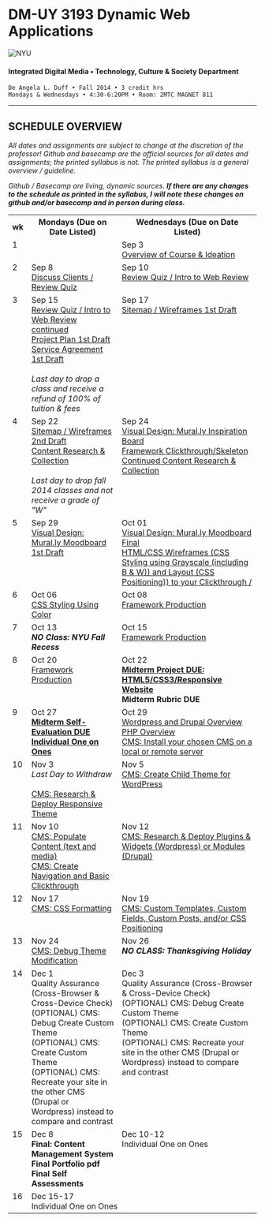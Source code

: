 # DM-UY 3193 Dynamic Web Applications

![NYU](http://ws2.polishedsolid.com/de/nyu_soe_logo.png)
#### Integrated Digital Media • Technology, Culture & Society Department

    De Angela L. Duff • Fall 2014 • 3 credit hrs
    Mondays & Wednesdays • 4:30-6:20PM • Room: 2MTC MAGNET 811

---

## SCHEDULE OVERVIEW

*All dates and assignments are subject to change at the discretion of the professor! Github and basecamp are the official sources for all dates and assignments; the printed syllabus is not. The printed syllabus is a general overview / guideline.* 

*Github / Basecamp are living, dynamic sources. **If there are any changes to the schedule as printed in the syllabus, I will note these changes on github and/or basecamp and in person during class.***
<table>
    <tr>
        <th>wk</th>
        <th>Mondays (Due on Date Listed)</th>
        <th>Wednesdays (Due on Date Listed)</th>
    </tr>
    <tr>
        <td valign="top">1</td>
        <td valign="top"></td>
        <td valign="top">Sep 3<br><a href="weekly_detail/dm3193_weekly_detail_wk1_sep3.md" target="_blank">Overview of Course &amp; Ideation</a></td>
    </tr>
    <tr>
        <td valign="top">2</td>
        <td valign="top">Sep 8<br><a href="weekly_detail/dm3193_weekly_detail_wk2_sep8.md" target="_blank">Discuss Clients / Review Quiz</a></td>
        <td valign="top">Sep 10<br><a href="weekly_detail/dm3193_weekly_detail_wk2_sep8.md" target="_blank">Review Quiz / Intro to Web Review</a></td>
    </tr>
    <tr>
        <td valign="top">3</td>
        <td valign="top">Sep 15<br>
        <a href="weekly_detail/dm3193_weekly_detail_wk3_sep15.md" target="_blank">Review Quiz / Intro to Web Review continued<br>
        Project Plan 1st Draft<br>
        Service Agreement 1st Draft</a><br><br><i>Last day to drop a class and receive a refund of 100% of tuition &amp; fees</i></td>
        <td valign="top">Sep 17<br><a href="weekly_detail/dm3193_weekly_detail_wk3_sep15.md" target="_blank">Sitemap / Wireframes 1st Draft</a></td>
    </tr>
    <tr>
        <td valign="top">4</td>
        <td valign="top">Sep 22<br><a href="weekly_detail/dm3193_weekly_detail_wk4_sep22.md">Sitemap / Wireframes 2nd Draft<br>Content Research &amp; Collection</a><br><br><i>Last day to drop fall 2014 classes and not receive a grade of "W"</i><br></td>
        <td valign="top">Sep 24<br><a href="weekly_detail/dm3193_weekly_detail_wk4_sep22.md">Visual Design: Mural.ly Inspiration Board<br>Framework Clickthrough/Skeleton<br>Continued Content Research &amp; Collection</a></td>
    </tr>
    <tr>
        <td valign="top">5</td>
        <td valign="top">Sep 29<br><a href="weekly_detail/dm3193_weekly_detail_wk5_sep29.md">Visual Design: Mural.ly Moodboard 1st Draft</a></td>
        <td valign="top">Oct 01<br><a href="weekly_detail/dm3193_weekly_detail_wk5_sep29.md">Visual Design: Mural.ly Moodboard Final<br>HTML/CSS Wireframes (CSS Styling using Grayscale (including B & W)) and Layout (CSS Positioning)) to your Clickthrough / </a></td>
    </tr>
    <tr>
        <td valign="top">6 </td>
        <td valign="top">Oct 06<br><a href="weekly_detail/dm3193_weekly_detail_wk6_oct06.md">CSS Styling Using Color</a></td>
        <td valign="top">Oct 08<br><a href="weekly_detail/dm3193_weekly_detail_wk6_oct06.md">Framework Production</a></td>
    </tr>
    <tr>
        <td valign="top">7</td>
        <td valign="top">Oct 13<br><strong><i>NO Class: NYU Fall Recess</i></strong></td>
        <td valign="top">Oct 15<br><a href="weekly_detail/dm3193_weekly_detail_wk7_oct13.md">Framework Production</a></td>
    </tr>
    <tr>
        <td valign="top">8</td>
        <td valign="top">Oct 20<br><a href="weekly_detail/dm3193_weekly_detail_wk8_oct20.md">Framework Production</a></td>
        <td valign="top">Oct 22<br><a href="weekly_detail/dm3193_weekly_detail_wk8_oct20.md"><strong>Midterm Project DUE: HTML5/CSS3/Responsive Website</a><br>Midterm Rubric DUE</strong></td>
    </tr>
    <tr>
        <td valign="top">9</td>
        <td valign="top">Oct 27<br><a href="weekly_detail/dm3193_weekly_detail_wk9_oct27.md"><strong>Midterm Self-Evaluation DUE<br>Individual One on Ones</strong></a></td>
        <td valign="top">Oct 29<br><a href="weekly_detail/dm3193_weekly_detail_wk9_oct27.md">Wordpress and Drupal Overview<br>PHP Overview<br>CMS: Install your chosen CMS on a local or remote server</a></td>
    </tr>
    <tr>
        <td valign="top">10</td>
        <td valign="top">Nov 3<br><i>Last Day to Withdraw</i><br><a href="weekly_detail/dm3193_weekly_detail_wk10_nov3.md"><br>CMS: Research &amp; Deploy Responsive Theme</a></td>
        <td valign="top">Nov 5<br><a href="weekly_detail/dm3193_weekly_detail_wk10_nov3.md">CMS: Create Child Theme for WordPress</a></td>
    </tr>
    <tr>
        <td valign="top">11</td>
        <td valign="top">Nov 10<br><a href="weekly_detail/dm3193_weekly_detail_wk11_nov10.md">CMS: Populate Content (text and media)<br>CMS: Create Navigation and Basic Clickthrough</td>
        <td valign="top">Nov 12<br><a href="weekly_detail/dm3193_weekly_detail_wk11_nov10.md">CMS: Research &amp; Deploy Plugins & Widgets (Wordpress) or Modules (Drupal)</a></td>
    </tr>
    <tr>
        <td valign="top">12</td>
        <td valign="top">Nov 17<br><a href="weekly_detail/dm3193_weekly_detail_wk12_nov17.md">CMS: CSS Formatting</a></td>
        <td valign="top">Nov 19<br><a href="weekly_detail/dm3193_weekly_detail_wk12_nov17.md">CMS: Custom Templates, Custom Fields, Custom Posts, and/or CSS Positioning</a></td>
    </tr>
    <tr>
        <td valign="top">13</td>
        <td valign="top">Nov 24<br><a href="weekly_detail/dm3193_weekly_detail_wk12_nov24.md" target="_blank">CMS: Debug Theme Modification</a></td>
        <td valign="top">Nov 26<br><strong><i>NO CLASS: Thanksgiving Holiday</i></strong></td>
    </tr>
    <tr>
        <td valign="top">14</td>
        <td valign="top">Dec 1<br>Quality Assurance (Cross-Browser &amp; Cross-Device Check)<br>(OPTIONAL) CMS: Debug Create Custom Theme<br>(OPTIONAL) CMS: Create Custom Theme<br>
        (OPTIONAL) CMS: Recreate your site in the other CMS (Drupal or Wordpress) instead to compare and contrast</td>
        <td valign="top">Dec 3<br>Quality Assurance (Cross-Browser &amp; Cross-Device Check)<br>(OPTIONAL) CMS: Debug Create Custom Theme<br>(OPTIONAL) CMS: Create Custom Theme<br>
        (OPTIONAL) CMS: Recreate your site in the other CMS (Drupal or Wordpress) instead to compare and contrast</td>
    </tr>
    <tr>
        <td valign="top">15</td>
        <td valign="top">Dec 8<br><strong>Final: Content Management System<br>Final Portfolio pdf<br>Final Self Assessments</strong></td>
        <td valign="top">Dec 10-12<br>Individual One on Ones</td>
    </tr>
    <tr>
        <td valign="top">16</td>
        <td colspan="2">Dec 15-17<br>Individual One on Ones</td>
    </tr>
</table>